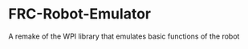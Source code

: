 FRC-Robot-Emulator
==================

A remake of the WPI library that emulates basic functions of the robot
